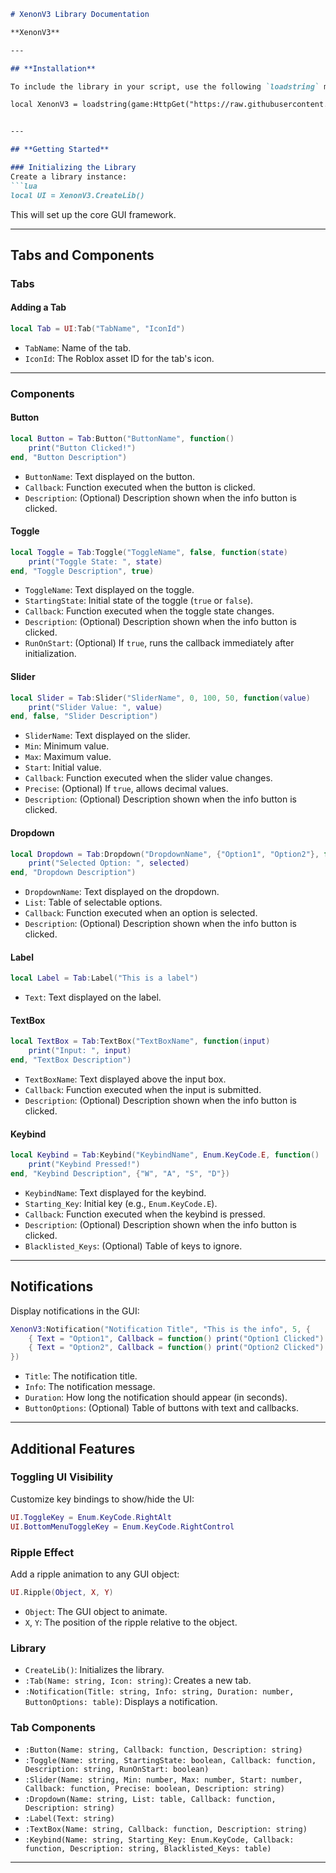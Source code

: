 ```markdown
# XenonV3 Library Documentation

**XenonV3**

---

## **Installation**

To include the library in your script, use the following `loadstring` method:

local XenonV3 = loadstring(game:HttpGet("https://raw.githubusercontent.com/2863862963872963/Libraries/refs/heads/main/Xenonv3/Source.lua"))()


---

## **Getting Started**

### Initializing the Library
Create a library instance:
```lua
local UI = XenonV3.CreateLib()
```

This will set up the core GUI framework.

---

## **Tabs and Components**

### **Tabs**

#### Adding a Tab
```lua
local Tab = UI:Tab("TabName", "IconId")
```

- `TabName`: Name of the tab.
- `IconId`: The Roblox asset ID for the tab's icon.

---

### **Components**

#### **Button**
```lua
local Button = Tab:Button("ButtonName", function()
    print("Button Clicked!")
end, "Button Description")
```

- `ButtonName`: Text displayed on the button.
- `Callback`: Function executed when the button is clicked.
- `Description`: (Optional) Description shown when the info button is clicked.

#### **Toggle**
```lua
local Toggle = Tab:Toggle("ToggleName", false, function(state)
    print("Toggle State: ", state)
end, "Toggle Description", true)
```

- `ToggleName`: Text displayed on the toggle.
- `StartingState`: Initial state of the toggle (`true` or `false`).
- `Callback`: Function executed when the toggle state changes.
- `Description`: (Optional) Description shown when the info button is clicked.
- `RunOnStart`: (Optional) If `true`, runs the callback immediately after initialization.

#### **Slider**
```lua
local Slider = Tab:Slider("SliderName", 0, 100, 50, function(value)
    print("Slider Value: ", value)
end, false, "Slider Description")
```

- `SliderName`: Text displayed on the slider.
- `Min`: Minimum value.
- `Max`: Maximum value.
- `Start`: Initial value.
- `Callback`: Function executed when the slider value changes.
- `Precise`: (Optional) If `true`, allows decimal values.
- `Description`: (Optional) Description shown when the info button is clicked.

#### **Dropdown**
```lua
local Dropdown = Tab:Dropdown("DropdownName", {"Option1", "Option2"}, function(selected)
    print("Selected Option: ", selected)
end, "Dropdown Description")
```

- `DropdownName`: Text displayed on the dropdown.
- `List`: Table of selectable options.
- `Callback`: Function executed when an option is selected.
- `Description`: (Optional) Description shown when the info button is clicked.

#### **Label**
```lua
local Label = Tab:Label("This is a label")
```

- `Text`: Text displayed on the label.

#### **TextBox**
```lua
local TextBox = Tab:TextBox("TextBoxName", function(input)
    print("Input: ", input)
end, "TextBox Description")
```

- `TextBoxName`: Text displayed above the input box.
- `Callback`: Function executed when the input is submitted.
- `Description`: (Optional) Description shown when the info button is clicked.

#### **Keybind**
```lua
local Keybind = Tab:Keybind("KeybindName", Enum.KeyCode.E, function()
    print("Keybind Pressed!")
end, "Keybind Description", {"W", "A", "S", "D"})
```

- `KeybindName`: Text displayed for the keybind.
- `Starting_Key`: Initial key (e.g., `Enum.KeyCode.E`).
- `Callback`: Function executed when the keybind is pressed.
- `Description`: (Optional) Description shown when the info button is clicked.
- `Blacklisted_Keys`: (Optional) Table of keys to ignore.

---

## **Notifications**

Display notifications in the GUI:
```lua
XenonV3:Notification("Notification Title", "This is the info", 5, {
    { Text = "Option1", Callback = function() print("Option1 Clicked") end },
    { Text = "Option2", Callback = function() print("Option2 Clicked") end }
})
```

- `Title`: The notification title.
- `Info`: The notification message.
- `Duration`: How long the notification should appear (in seconds).
- `ButtonOptions`: (Optional) Table of buttons with text and callbacks.

---

## **Additional Features**

### Toggling UI Visibility
Customize key bindings to show/hide the UI:
```lua
UI.ToggleKey = Enum.KeyCode.RightAlt
UI.BottomMenuToggleKey = Enum.KeyCode.RightControl
```

### Ripple Effect
Add a ripple animation to any GUI object:
```lua
UI.Ripple(Object, X, Y)
```

- `Object`: The GUI object to animate.
- `X`, `Y`: The position of the ripple relative to the object.



### Library
- `CreateLib()`: Initializes the library.
- `:Tab(Name: string, Icon: string)`: Creates a new tab.
- `:Notification(Title: string, Info: string, Duration: number, ButtonOptions: table)`: Displays a notification.

### Tab Components
- `:Button(Name: string, Callback: function, Description: string)`
- `:Toggle(Name: string, StartingState: boolean, Callback: function, Description: string, RunOnStart: boolean)`
- `:Slider(Name: string, Min: number, Max: number, Start: number, Callback: function, Precise: boolean, Description: string)`
- `:Dropdown(Name: string, List: table, Callback: function, Description: string)`
- `:Label(Text: string)`
- `:TextBox(Name: string, Callback: function, Description: string)`
- `:Keybind(Name: string, Starting_Key: Enum.KeyCode, Callback: function, Description: string, Blacklisted_Keys: table)`

---

```
